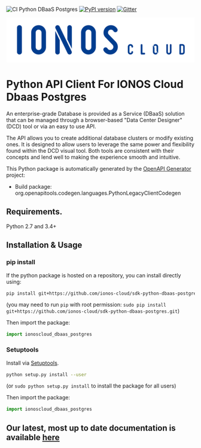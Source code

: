 ![CI Python DBaaS Postgres](https://github.com/ionos-cloud/sdk-resources/workflows/[%20CI%20]%20DBaaS%20Postgres%20/%20Python/badge.svg)
[![PyPI version](https://img.shields.io/pypi/v/ionoscloud-dbaas-postgres)](https://pypi.org/project/ionoscloud-dbaas-postgres/)
[![Gitter](https://img.shields.io/gitter/room/ionos-cloud/sdk-general)](https://gitter.im/ionos-cloud/sdk-general)

![Alt text](.github/IONOS.CLOUD.BLU.svg?raw=true "Title")


# Python API Client For IONOS Cloud Dbaas Postgres

An enterprise-grade Database is provided as a Service (DBaaS) solution that
can be managed through a browser-based \"Data Center Designer\" (DCD) tool or
via an easy to use API.

The API allows you to create additional database clusters or modify existing
ones. It is designed to allow users to leverage the same power and
flexibility found within the DCD visual tool. Both tools are consistent with
their concepts and lend well to making the experience smooth and intuitive.


This Python package is automatically generated by the [OpenAPI Generator](https://openapi-generator.tech) project:

- Build package: org.openapitools.codegen.languages.PythonLegacyClientCodegen

## Requirements.

Python 2.7 and 3.4+

## Installation & Usage
### pip install

If the python package is hosted on a repository, you can install directly using:

```sh
pip install git+https://github.com/ionos-cloud/sdk-python-dbaas-postgres.git
```
(you may need to run `pip` with root permission: `sudo pip install git+https://github.com/ionos-cloud/sdk-python-dbaas-postgres.git`)

Then import the package:
```python
import ionoscloud_dbaas_postgres
```

### Setuptools

Install via [Setuptools](http://pypi.python.org/pypi/setuptools).

```sh
python setup.py install --user
```
(or `sudo python setup.py install` to install the package for all users)

Then import the package:
```python
import ionoscloud_dbaas_postgres
```
## Our latest, most up to date documentation is available [here](https://github.com/ionos-cloud/ionos-cloud-sdk-python/blob/master/DOCS.md)
